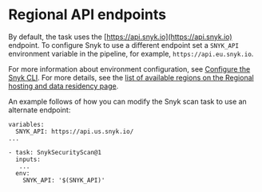 # Regional API endpoints

By default, the task uses the [https://api.snyk.io](https://api.snyk.io) endpoint. To configure Snyk to use a different endpoint set a `SNYK_API` environment variable in the pipeline, for example, `https://api.eu.snyk.io`.

For more information about environment configuration, see [Configure the Snyk CLI](../../../snyk-cli/configure-the-snyk-cli/). For more details, see the [list of available regions on the Regional hosting and data residency page](../../../working-with-snyk/regional-hosting-and-data-residency.md#available-snyk-regions).

An example follows of  how you can modify the Snyk scan task to use an alternate endpoint:

```
variables:
  SNYK_API: https://api.us.snyk.io/
...

- task: SnykSecurityScan@1
  inputs:
   ...
  env:
    SNYK_API: '$(SNYK_API)'
```
